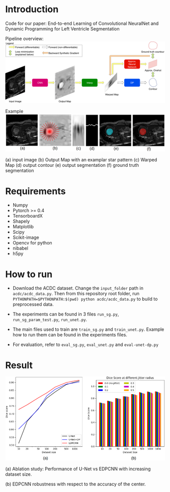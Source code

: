 # Introduction
Code for our paper: End-to-end Learning of Convolutional NeuralNet and Dynamic Programming 
for Left Ventricle Segmentation

Pipeline overview:
![pipeline](imgs/EDPCNN_pipeline.png)

Example
![example_full](imgs/example_full.png)

(a) input image 
(b) Output Map with an examplar star pattern 
(c) Warped Map 
(d) output contour
(e) output segmentation
(f) ground truth segmentation

# Requirements
- Numpy
- Pytorch >= 0.4
- TensorboardX
- Shapely
- Matplotlib
- Scipy
- Scikit-image
- Opencv for python
- nibabel
- h5py

# How to run
- Download the ACDC dataset. Change the `input_folder` path in `acdc/acdc_data.py`. Then from this repository root folder,
run `PYTHONPATH=$PYTHONPATH:$(pwd) python acdc/acdc_data.py` to build to preprocessed data.

- The experiments can be found in 3 files `run_sg.py`, `run_sg_param_test.py`, `run_unet.py`.

- The main files used to train are `train_sg.py` and `train_unet.py`. Example how to run them can be found
in the experiments files.

- For evaluation, refer to `eval_sg.py`, `eval_unet.py` and `eval-unet-dp.py`

# Result
![result](imgs/result_combined.png)

(a) Ablation study: Performance of U-Net vs EDPCNN with increasing dataset size.

(b) EDPCNN robustness with respect to the accuracy of the center.